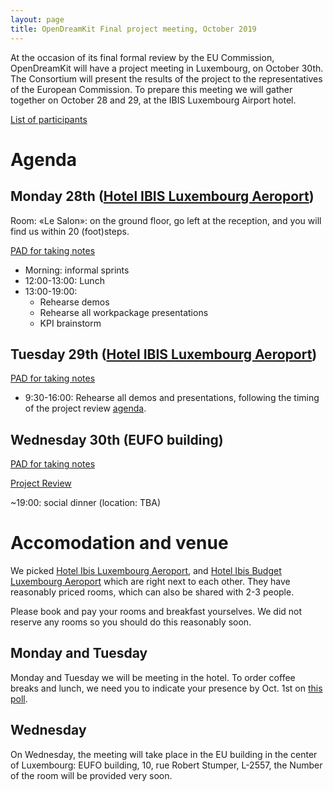 ```yaml
---
layout: page
title: OpenDreamKit Final project meeting, October 2019
---
```


At the occasion of its final formal review by the EU Commission,
OpenDreamKit will have a project meeting in Luxembourg, on October 30th.
The Consortium will present the results of the project to the representatives 
of the European Commission. To prepare this meeting we will gather together
on October 28 and 29, at the IBIS Luxembourg Airport hotel. 

[List of participants](https://framadate.org/cNHDLjiAdA7xPWxv)

# Agenda

## Monday 28th ([Hotel IBIS Luxembourg Aeroport](https://www.accorhotels.com/gb/hotel-0974-ibis-luxembourg-aeroport/index.shtml))

Room: «Le Salon»: on the ground floor, go left at the reception, and
you will find us within 20 (foot)steps.

[PAD for taking notes](https://hackmd.io/9Jadq_P5Rui1xw4O4KQKIg)

- Morning: informal sprints
- 12:00-13:00: Lunch
- 13:00-19:00:
  - Rehearse demos
  - Rehearse all workpackage presentations
  - KPI brainstorm

## Tuesday 29th ([Hotel IBIS Luxembourg Aeroport](https://www.accorhotels.com/gb/hotel-0974-ibis-luxembourg-aeroport/index.shtml))

[PAD for taking notes](https://hackmd.io//lGEmzaiWTq2ZBrZ_GuGkug)

- 9:30-16:00: Rehearse all demos and presentations, following the timing of the
  project review [agenda](ProjectReview#agenda).

## Wednesday 30th (EUFO building)

[PAD for taking notes](https://hackmd.io/TpyMyvlzTPmajWX3TtwfHw)

[Project Review](ProjectReview)

~19:00: social dinner (location: TBA)

# Accomodation and venue

We picked [Hotel Ibis Luxembourg Aeroport](https://www.accorhotels.com/gb/hotel-0974-ibis-luxembourg-aeroport/index.shtml),
and [Hotel Ibis Budget Luxembourg Aeroport](https://www.accorhotels.com/gb/hotel-3579-ibis-budget-luxembourg-aeroport/index.shtml)
which are right next to each other. They have reasonably priced rooms,
which can also be shared with 2-3 people.

Please book and pay your rooms and breakfast yourselves. We
did not reserve any rooms so you should do this reasonably soon.

## Monday and Tuesday

Monday and Tuesday we will be meeting in the hotel. To order coffee
breaks and lunch, we need you to indicate your presence by Oct. 1st on
[this poll](https://framadate.org/cNHDLjiAdA7xPWxv).

## Wednesday

On Wednesday, the meeting will take place in the EU
building in the center of Luxembourg: EUFO building, 10, rue Robert
Stumper, L-2557, the Number of the room will be provided very soon.

